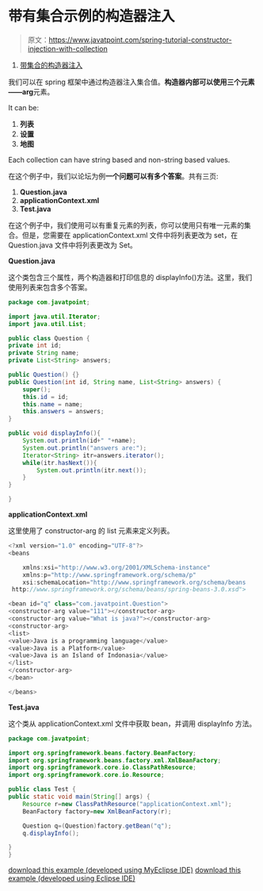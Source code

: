 # 带有集合示例的构造器注入

> 原文：<https://www.javatpoint.com/spring-tutorial-constructor-injection-with-collection>

1.  [带集合的构造器注入](#)

我们可以在 spring 框架中通过构造器注入集合值。**构造器内部可以使用三个元素——arg**元素。

It can be:

1.  **列表**
2.  **设置**
3.  **地图**

Each collection can have string based and non-string based values.

在这个例子中，我们以论坛为例**一个问题可以有多个答案**。共有三页:

1.  **Question.java**
2.  **applicationContext.xml**
3.  **Test.java**

在这个例子中，我们使用可以有重复元素的列表，你可以使用只有唯一元素的集合。但是，您需要在 applicationContext.xml 文件中将列表更改为 set，在 Question.java 文件中将列表更改为 Set。

**Question.java**

这个类包含三个属性，两个构造器和打印信息的 displayInfo()方法。这里，我们使用列表来包含多个答案。

```java
package com.javatpoint;

import java.util.Iterator;
import java.util.List;

public class Question {
private int id;
private String name;
private List<String> answers;

public Question() {}
public Question(int id, String name, List<String> answers) {
	super();
	this.id = id;
	this.name = name;
	this.answers = answers;
}

public void displayInfo(){
	System.out.println(id+" "+name);
	System.out.println("answers are:");
	Iterator<String> itr=answers.iterator();
	while(itr.hasNext()){
		System.out.println(itr.next());
	}
}

}

```

**applicationContext.xml**

这里使用了 constructor-arg 的 list 元素来定义列表。

```java
<?xml version="1.0" encoding="UTF-8"?>
<beans

	xmlns:xsi="http://www.w3.org/2001/XMLSchema-instance"
	xmlns:p="http://www.springframework.org/schema/p"
	xsi:schemaLocation="http://www.springframework.org/schema/beans
 http://www.springframework.org/schema/beans/spring-beans-3.0.xsd">

<bean id="q" class="com.javatpoint.Question">
<constructor-arg value="111"></constructor-arg>
<constructor-arg value="What is java?"></constructor-arg>
<constructor-arg>
<list>
<value>Java is a programming language</value>
<value>Java is a Platform</value>
<value>Java is an Island of Indonasia</value>
</list>
</constructor-arg>
</bean>

</beans>

```

**Test.java**

这个类从 applicationContext.xml 文件中获取 bean，并调用 displayInfo 方法。

```java
package com.javatpoint;

import org.springframework.beans.factory.BeanFactory;
import org.springframework.beans.factory.xml.XmlBeanFactory;
import org.springframework.core.io.ClassPathResource;
import org.springframework.core.io.Resource;

public class Test {
public static void main(String[] args) {
	Resource r=new ClassPathResource("applicationContext.xml");
	BeanFactory factory=new XmlBeanFactory(r);

	Question q=(Question)factory.getBean("q");
	q.displayInfo();

}
}

```

[download this example (developed using MyEclipse IDE)](https://static.javatpoint.com/src/sp/ci3.zip)
[download this example (developed using Eclipse IDE)](https://static.javatpoint.com/src/sp/eclipse/ci3.zip)